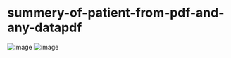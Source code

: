 # summery-of-patient-from-pdf-and-any-datapdf
![image](https://github.com/user-attachments/assets/4437c6f3-c036-4bb2-88bb-c2cb73610cea)
![image](https://github.com/user-attachments/assets/edefd16d-bb28-4f52-8019-fccb3a90020e)



